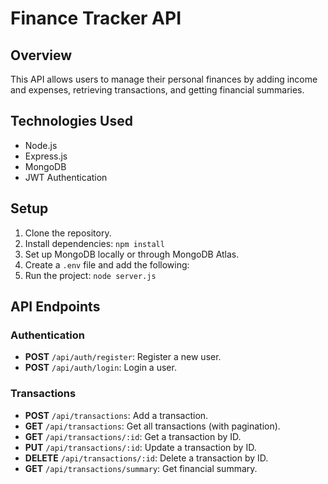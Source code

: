 # Finance Tracker API

## Overview

This API allows users to manage their personal finances by adding income and expenses, retrieving transactions, and getting financial summaries.

## Technologies Used

- Node.js
- Express.js
- MongoDB
- JWT Authentication

## Setup

1. Clone the repository.
2. Install dependencies: `npm install`
3. Set up MongoDB locally or through MongoDB Atlas.
4. Create a `.env` file and add the following:
5. Run the project: `node server.js`

## API Endpoints

### Authentication

- **POST** `/api/auth/register`: Register a new user.
- **POST** `/api/auth/login`: Login a user.

### Transactions

- **POST** `/api/transactions`: Add a transaction.
- **GET** `/api/transactions`: Get all transactions (with pagination).
- **GET** `/api/transactions/:id`: Get a transaction by ID.
- **PUT** `/api/transactions/:id`: Update a transaction by ID.
- **DELETE** `/api/transactions/:id`: Delete a transaction by ID.
- **GET** `/api/transactions/summary`: Get financial summary.
